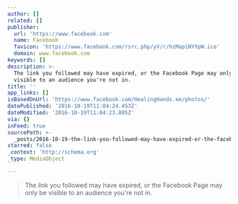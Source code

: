 ```yaml
---
author: []
related: []
publisher:
  url: 'https://www.facebook.com'
  name: Facebook
  favicon: 'https://www.facebook.com/rsrc.php/yV/r/hzMapiNYYpW.ico'
  domain: www.facebook.com
keywords: []
description: >-
  The link you followed may have expired, or the Facebook Page may only be
  visible to an audience you're not in.
title: ''
app_links: []
isBasedOnUrl: 'https://www.facebook.com/HealingHands.ee/photos/'
datePublished: '2016-10-19T11:04:24.453Z'
dateModified: '2016-10-19T11:04:23.805Z'
via: {}
inFeed: true
sourcePath: >-
  _posts/2016-10-19-the-link-you-followed-may-have-expired-or-the-facebook-page.md
starred: false
_context: 'http://schema.org'
_type: MediaObject

---
```

> The link you followed may have expired, or the Facebook Page may only be visible to an audience you're not in.